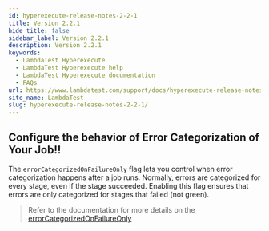 ```yaml
---
id: hyperexecute-release-notes-2-2-1
title: Version 2.2.1
hide_title: false
sidebar_label: Version 2.2.1
description: Version 2.2.1
keywords:
  - LambdaTest Hyperexecute
  - LambdaTest Hyperexecute help
  - LambdaTest Hyperexecute documentation
  - FAQs
url: https://www.lambdatest.com/support/docs/hyperexecute-release-notes-2-2-1/
site_name: LambdaTest
slug: hyperexecute-release-notes-2-2-1/
---
```


<script type="application/ld+json"
      dangerouslySetInnerHTML={{ __html: JSON.stringify({
       "@context": "https://schema.org",
        "@type": "BreadcrumbList",
        "itemListElement": [{
          "@type": "ListItem",
          "position": 1,
          "name": "Home",
          "item": "https://www.lambdatest.com"
        },{
          "@type": "ListItem",
          "position": 2,
          "name": "Support",
          "item": "https://www.lambdatest.com/support/docs/"
        },{
          "@type": "ListItem",
          "position": 3,
          "name": "Version",
          "item": "https://www.lambdatest.com/support/docs/hyperexecute-release-notes-2-2-1/"
        }]
      })
    }}
></script>
## Configure the behavior of Error Categorization of Your Job!!

The `errorCategorizedOnFailureOnly` flag lets you control when error categorization happens after a job runs. Normally, errors are categorized for every stage, even if the stage succeeded. Enabling this flag ensures that errors are only categorized for stages that failed (not green).

> Refer to the documentation for more details on the [errorCategorizedOnFailureOnly](/support/docs/deep-dive-into-hyperexecute-yaml/#errorcategorizedonfailureonly)